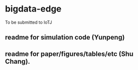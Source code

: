 # bigdata-edge
To be submitted to IoTJ

## readme for simulation code (Yunpeng)

## readme for paper/figures/tables/etc (Shu Chang).
